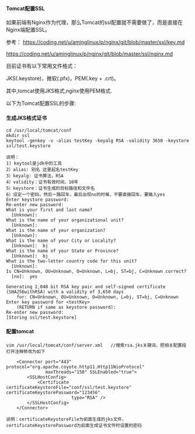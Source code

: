 #### Tomcat配置SSL
如果前端有Nginx作为代理，那么Tomcat的ssl配置就不需要做了，而是直接在Nginx端配置SSL。

参考：
https://coding.net/u/aminglinux/p/nginx/git/blob/master/ssl/key.md

https://coding.net/u/aminglinux/p/nginx/git/blob/master/ssl/nginx.md

目前证书有以下常用文件格式：

JKS(.keystore)，微软(.pfx)，PEM(.key + .crt)。

其中,tomcat使用JKS格式,nginx使用PEM格式.

以下为Tomcat配置SSL的步骤:

#### 生成JKS格式证书
```
cd /usr/local/tomcat/conf
mkdir ssl
keytool -genkey -v -alias testKey -keyalg RSA -validity 3650 -keystore ssl/test.keystore

说明：
1) keytool是jdk中的工具
2）alias: 别名 这里起名testKey
3）keyalg: 证书算法，RSA
4）validity：证书有效时间，10年
5）keystore：证书生成的目标路径和文件名
6）设定一个密码，然后一路回车，最后出现no的时候，不要直接回车，要输入yes
Enter keystore password:  
Re-enter new password: 
What is your first and last name?
  [Unknown]:  
What is the name of your organizational unit?
  [Unknown]:  
What is the name of your organization?
  [Unknown]:  
What is the name of your City or Locality?
  [Unknown]:  bj
What is the name of your State or Province?
  [Unknown]:  bj
What is the two-letter country code for this unit?
  [Unknown]:  
Is CN=Unknown, OU=Unknown, O=Unknown, L=bj, ST=bj, C=Unknown correct?
  [no]:  yes

Generating 2,048 bit RSA key pair and self-signed certificate (SHA256withRSA) with a validity of 3,650 days
	for: CN=Unknown, OU=Unknown, O=Unknown, L=bj, ST=bj, C=Unknown
Enter key password for <testKey>
	(RETURN if same as keystore password):  
Re-enter new password: 
[Storing ssl/test.keystore]
```
#### 配置tomcat
```
vim /usr/local/tomcat/conf/server.xml   //搜索rsa.jks关键词，把相关配置段打开注释修改为如下

    <Connector port="443" protocol="org.apache.coyote.http11.Http11NioProtocol"
               maxThreads="150" SSLEnabled="true">
        <SSLHostConfig>
            <Certificate certificateKeystoreFile="conf/ssl/test.keystore" certificateKeystorePassword="123456"
                         type="RSA" />
        </SSLHostConfig>
    </Connector>

说明：certificateKeystoreFile为前面生成的jks文件，certificateKeystorePassword为前面生成证书文件时设置的密码

```


